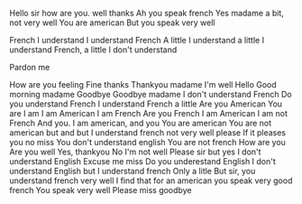 Hello sir how are you.
well thanks
Ah you speak french
Yes madame a bit,  not very well
You are american
But you speak very well

French
I understand
I understand French
A little
I understand a little
I understand French, a little
I don't understand

Pardon me

How are you feeling
Fine thanks
Thankyou madame
I'm well
Hello
Good morning madame
Goodbye
Goodbye madame
I don't understand French
Do you understand French
I understand French a little
Are you American
You are
I am
I am American
I am French
Are you French
I am American
I am not French
And you.
I am american, and you
You are american
You are not american
but
and
but I understand french
not very well
please
If it pleases you
no miss
You don't understand english
You are not french
How are you
Are you well
Yes, thankyou
No I'm not well
Please sir
but yes
I don't understand English
Excuse me miss
Do you underestand English
I don't understand English
but I understand french
Only a litle
But sir, you understand french very well
I find that for an american you speak very good french
You speak very well
Please miss
goodbye
